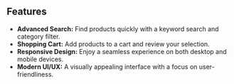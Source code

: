 ## Features

-   **Advanced Search:** Find products quickly with a keyword search and category filter.
-   **Shopping Cart:** Add products to a cart and review your selection.
-   **Responsive Design:** Enjoy a seamless experience on both desktop and mobile devices.
-   **Modern UI/UX:** A visually appealing interface with a focus on user-friendliness.


